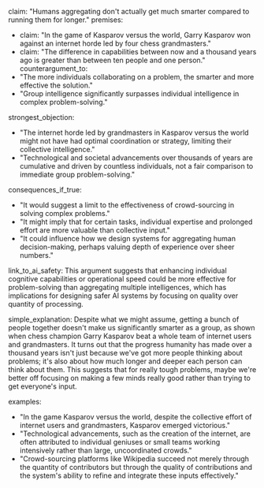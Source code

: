 claim: "Humans aggregating don't actually get much smarter compared to running them for longer."
premises:
  - claim: "In the game of Kasparov versus the world, Garry Kasparov won against an internet horde led by four chess grandmasters."
  - claim: "The difference in capabilities between now and a thousand years ago is greater than between ten people and one person."
counterargument_to:
  - "The more individuals collaborating on a problem, the smarter and more effective the solution."
  - "Group intelligence significantly surpasses individual intelligence in complex problem-solving."

strongest_objection:
  - "The internet horde led by grandmasters in Kasparov versus the world might not have had optimal coordination or strategy, limiting their collective intelligence."
  - "Technological and societal advancements over thousands of years are cumulative and driven by countless individuals, not a fair comparison to immediate group problem-solving."

consequences_if_true:
  - "It would suggest a limit to the effectiveness of crowd-sourcing in solving complex problems."
  - "It might imply that for certain tasks, individual expertise and prolonged effort are more valuable than collective input."
  - "It could influence how we design systems for aggregating human decision-making, perhaps valuing depth of experience over sheer numbers."

link_to_ai_safety: This argument suggests that enhancing individual cognitive capabilities or operational speed could be more effective for problem-solving than aggregating multiple intelligences, which has implications for designing safer AI systems by focusing on quality over quantity of processing.

simple_explanation: Despite what we might assume, getting a bunch of people together doesn't make us significantly smarter as a group, as shown when chess champion Garry Kasparov beat a whole team of internet users and grandmasters. It turns out that the progress humanity has made over a thousand years isn't just because we've got more people thinking about problems; it's also about how much longer and deeper each person can think about them. This suggests that for really tough problems, maybe we're better off focusing on making a few minds really good rather than trying to get everyone's input.

examples:
  - "In the game Kasparov versus the world, despite the collective effort of internet users and grandmasters, Kasparov emerged victorious."
  - "Technological advancements, such as the creation of the internet, are often attributed to individual geniuses or small teams working intensively rather than large, uncoordinated crowds."
  - "Crowd-sourcing platforms like Wikipedia succeed not merely through the quantity of contributors but through the quality of contributions and the system's ability to refine and integrate these inputs effectively."